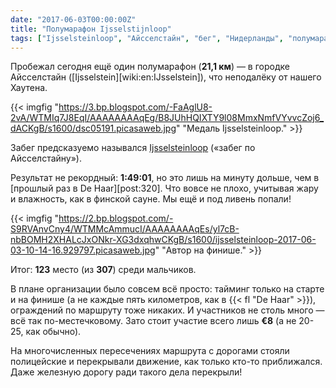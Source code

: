 ```yaml
---
date: "2017-06-03T00:00:00Z"
title: "Полумарафон Ijsselstijnloop"
tags: ["Ijsselsteinloop", "Айсселстайн", "бег", "Нидерланды", "полумарафон", "спорт"]
---
```


Пробежал сегодня ещё один полумарафон (**21,1 км**) — в городке Айсселстайн ([Ijsselstein][wiki:en:IJsselstein]), что неподалёку от нашего Хаутена.

<!--more-->

{{< imgfig "https://3.bp.blogspot.com/-FaAglU8-2vA/WTMIq7J8EqI/AAAAAAAAqEg/B8JUhHQIXTY9l08MmxNmfVYvvcZoj6_dACKgB/s1600/dsc05191.picasaweb.jpg" "Медаль Ijsselsteinloop." >}}

Забег предсказуемо назывался [Ijsselsteinloop](http://www.ijsselsteinloop.nl/) («забег по Айсселстайну»).

Результат не рекордный: **1:49:01**, но это лишь на минуту дольше, чем в [прошлый раз в De Haar][post:320]. Что вовсе не плохо, учитывая жару и влажность, как в финской сауне. Мы ещё и под ливень попали!

{{< imgfig "https://2.bp.blogspot.com/-S9RVAnvCny4/WTMMcAmmucI/AAAAAAAAqEs/yl7cB-nbBOMH2XHALcJxONkr-XG3dxqhwCKgB/s1600/ijsselsteinloop-2017-06-03-10-14-16.929797.picasaweb.jpg" "Автор на финише." >}}

Итог: **123** место (из **307**) среди мальчиков.

В плане организации было совсем всё просто: тайминг только на старте и на финише (а не каждые пять километров, как в {{< fl "De Haar" >}}), ограждений по маршруту тоже никаких. И участников не столь много — всё так по-местечковому. Зато стоит участие всего лишь **€8** (а не 20-25, как обычно).

На многочисленных пересечениях маршрута с дорогами стояли полицейские и перекрывали движение, как только кто-то приближался. Даже железную дорогу ради такого дела перекрыли!
